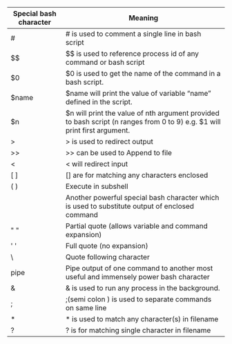 |Special bash character	| Meaning|
|-----------------------|--------|
|#	|# is used to comment a single line in bash script|
|$$	|$$ is used to reference process id of any command or bash script|
|$0     	|$0 is used to get the name of the command in a bash script.|
|$name     	|$name will print the value of variable “name” defined in the script.|
|$n     	|$n will print the value of nth argument provided to bash script (n ranges from 0 to 9) e.g. $1 will print first argument.|
|<nowiki>> </nowiki>	|> is used to redirect output|
|>> 	|>> can be used to Append to file|
|< 	|< will redirect input|
|[ ]	|[] are for matching any characters enclosed|
|( )	|Execute in subshell|
|` `	|Another powerful special bash character which is used to substitute output of enclosed command|
|" "	|Partial quote (allows variable and command expansion)|
|' '	|Full quote (no expansion)|
|\	|Quote following character|
|pipe	|Pipe output of one command to another most useful and immensely power bash character|
|&	|& is used to run any process in the background.|
|;	|;(semi colon ) is used to separate commands on same line|
|*	|* is used to match any character(s) in filename|
|?	|? is for matching single character in filename|
